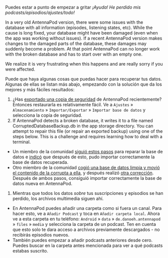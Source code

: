 Puedes estar a punto de empezar a gritar *¡Ayuda! He perdido mis podcasts/episodios/ajustes/todo!*

In a very old AntennaPod version, there were some issues with the database with all information (episodes, listening states, etc). While the cause is long fixed, your database might have been damaged (even when the app was working without issues). If a recent AntennaPod version makes changes to the damaged parts of the database, these damages may suddenly become a problem. At that point AntennaPod can no longer work with the broken database and has to start over with an empty one.

We realize it is very frustrating when this happens and are really sorry if you were affected.

Puede que haya algunas cosas que puedas hacer para recuperar tus datos. Algunas de ellas se listan más abajo, empezando con la solución que da los mejores y más fáciles resultados:

1. ¿Has [exportado una copia de seguridad](/documentation/general/backup) de AntennaPod recientemente? Entonces restaurarla es relativamente fácil. Ve a `Ajustes` » `Almacenamiento` » `Importar/Exportar` » `Importar base de datos` y selecciona la copia de seguridad.
1. If AntennaPod detects a broken database, it writes it to a file named CorruptedDatabaseBackup.db in the app storage directory. You can attempt to repair this file (or repair an exported backup) using one of the steps below. This is a challenge and requires learning how to deal with a terminal.

* Un miembro de la comunidad [siguió estos pasos](https://github.com/AntennaPod/AntennaPod/issues/2463#issuecomment-384088306) para reparar la base de datos e [indicó](https://github.com/AntennaPod/AntennaPod/issues/2463#issuecomment-404624614) que después de esto, pudo importar correctamente la base de datos recuperada.
* Otro miembro de la comunidad [cogió una base de datos limpia y movió el contenido de la corrupta a ella](https://github.com/AntennaPod/AntennaPod/issues/2463#issuecomment-385341068), y después realizó [otra corrección](https://github.com/AntennaPod/AntennaPod/issues/2463#issuecomment-385354995). Después de ambos pasos, consiguió importar correctamente la base de datos nueva en AntennaPod.

1. Mientras que todos los datos *sobre* tus suscripciones y episodios se han perdido, los archivos multimedia siguen ahí.

* En AntennaPod puedes añadir una carpeta como si fuera un canal. Para hacer esto, ve a `Añadir Podcast` y toca en `Añadir carpeta local`. Ahora ve a esta carpeta en tu teléfono: `Android` » `data` » `de.danoeh.antennapod` » `files` » `media` y selecciona la carpeta de un podcast. Ten en cuenta que esto solo te dara acceso a archivos previamente descargados - no recibirás episodios nuevos.
* También puedes empezar a añadir podcasts anteriores desde cero. Puedes buscar en la carpeta antes mencionada para ver a qué podcasts estabas suscrito.
